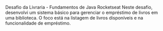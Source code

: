 Desafio da Livraria - Fundamentos de Java Rocketseat
Neste desafio, desenvolvi um sistema básico para gerenciar o empréstimo de livros em uma biblioteca. 
O foco está na listagem de livros disponíveis e na funcionalidade de empréstimo.
